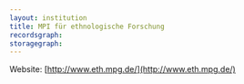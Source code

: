 ```yaml
---
layout: institution
title: MPI für ethnologische Forschung
recordsgraph: 
storagegraph: 
---
```


Website: [http://www.eth.mpg.de/](http://www.eth.mpg.de/)
